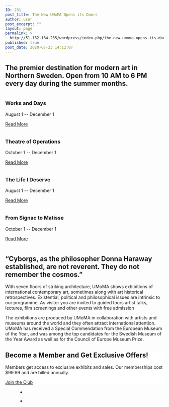 ```yaml
---
ID: 231
post_title: The New UMoMA Opens its Doors
author: user
post_excerpt: ""
layout: page
permalink: >
  http://51.132.134.235/wordpress/index.php/the-new-umoma-opens-its-doors-2/
published: true
post_date: 2020-07-23 14:12:07
---
```

<!-- wp:group {"align":"wide"} --><div class="wp-block-group alignwide"><div class="wp-block-group__inner-container"><!-- wp:heading {"align":"center"} --><h2 class="has-text-align-center">The premier destination for modern art in Northern Sweden. Open from 10 AM to 6 PM every day during the summer months.</h2><!-- /wp:heading --></div></div><!-- /wp:group --><!-- wp:columns {"align":"wide"} --><div class="wp-block-columns alignwide"><!-- wp:column --><div class="wp-block-column"><!-- wp:group --><div class="wp-block-group"><div class="wp-block-group__inner-container"><!-- wp:image {"align":"full","id":37,"sizeSlug":"full"} --><figure class="wp-block-image alignfull size-full"><img src="http://3.250.1.61/wp-content/themes/twentytwenty/assets/images/2020-three-quarters-1.png" alt="" class="wp-image-37"/></figure><!-- /wp:image --><!-- wp:heading {"level":3} --><h3>Works and Days</h3><!-- /wp:heading --><!-- wp:paragraph --><p>August 1 -- December 1</p><!-- /wp:paragraph --><!-- wp:button {"className":"is-style-outline"} --><div class="wp-block-button is-style-outline"><a class="wp-block-button__link" href="https://make.wordpress.org/core/2019/09/27/block-editor-theme-related-updates-in-wordpress-5-3/">Read More</a></div><!-- /wp:button --></div></div><!-- /wp:group --><!-- wp:group --><div class="wp-block-group"><div class="wp-block-group__inner-container"><!-- wp:image {"align":"full","id":37,"sizeSlug":"full"} --><figure class="wp-block-image alignfull size-full"><img src="http://3.250.1.61/wp-content/themes/twentytwenty/assets/images/2020-three-quarters-3.png" alt="" class="wp-image-37"/></figure><!-- /wp:image --><!-- wp:heading {"level":3} --><h3>Theatre of Operations</h3><!-- /wp:heading --><!-- wp:paragraph --><p>October 1 -- December 1</p><!-- /wp:paragraph --><!-- wp:button {"className":"is-style-outline"} --><div class="wp-block-button is-style-outline"><a class="wp-block-button__link" href="https://make.wordpress.org/core/2019/09/27/block-editor-theme-related-updates-in-wordpress-5-3/">Read More</a></div><!-- /wp:button --></div></div><!-- /wp:group --></div><!-- /wp:column --><!-- wp:column --><div class="wp-block-column"><!-- wp:group --><div class="wp-block-group"><div class="wp-block-group__inner-container"><!-- wp:image {"align":"full","id":37,"sizeSlug":"full"} --><figure class="wp-block-image alignfull size-full"><img src="http://3.250.1.61/wp-content/themes/twentytwenty/assets/images/2020-three-quarters-2.png" alt="" class="wp-image-37"/></figure><!-- /wp:image --><!-- wp:heading {"level":3} --><h3>The Life I Deserve</h3><!-- /wp:heading --><!-- wp:paragraph --><p>August 1 -- December 1</p><!-- /wp:paragraph --><!-- wp:button {"className":"is-style-outline"} --><div class="wp-block-button is-style-outline"><a class="wp-block-button__link" href="https://make.wordpress.org/core/2019/09/27/block-editor-theme-related-updates-in-wordpress-5-3/">Read More</a></div><!-- /wp:button --></div></div><!-- /wp:group --><!-- wp:group --><div class="wp-block-group"><div class="wp-block-group__inner-container"><!-- wp:image {"align":"full","id":37,"sizeSlug":"full"} --><figure class="wp-block-image alignfull size-full"><img src="http://3.250.1.61/wp-content/themes/twentytwenty/assets/images/2020-three-quarters-4.png" alt="" class="wp-image-37"/></figure><!-- /wp:image --><!-- wp:heading {"level":3} --><h3>From Signac to Matisse</h3><!-- /wp:heading --><!-- wp:paragraph --><p>October 1 -- December 1</p><!-- /wp:paragraph --><!-- wp:button {"className":"is-style-outline"} --><div class="wp-block-button is-style-outline"><a class="wp-block-button__link" href="https://make.wordpress.org/core/2019/09/27/block-editor-theme-related-updates-in-wordpress-5-3/">Read More</a></div><!-- /wp:button --></div></div><!-- /wp:group --></div><!-- /wp:column --></div><!-- /wp:columns --><!-- wp:image {"align":"full","id":37,"sizeSlug":"full"} --><figure class="wp-block-image alignfull size-full"><img src="http://3.250.1.61/wp-content/themes/twentytwenty/assets/images/2020-landscape-2.png" alt="" class="wp-image-37"/></figure><!-- /wp:image --><!-- wp:group {"align":"wide"} --><div class="wp-block-group alignwide"><div class="wp-block-group__inner-container"><!-- wp:heading {"align":"center","textColor":"accent"} --><h2 class="has-accent-color has-text-align-center">&#8220;Cyborgs, as the philosopher Donna Haraway established, are not reverent. They do not remember the cosmos.&#8221;</h2><!-- /wp:heading --></div></div><!-- /wp:group --><!-- wp:paragraph {"dropCap":true} --><p class="has-drop-cap">With seven floors of striking architecture, UMoMA shows exhibitions of international contemporary art, sometimes along with art historical retrospectives. Existential, political and philosophical issues are intrinsic to our programme. As visitor you are invited to guided tours artist talks, lectures, film screenings and other events with free admission</p><!-- /wp:paragraph --><!-- wp:paragraph --><p>The exhibitions are produced by UMoMA in collaboration with artists and museums around the world and they often attract international attention. UMoMA has received a Special Commendation from the European Museum of the Year, and was among the top candidates for the Swedish Museum of the Year Award as well as for the Council of Europe Museum Prize.</p><!-- /wp:paragraph --><!-- wp:paragraph --><p></p><!-- /wp:paragraph --><!-- wp:group {"customBackgroundColor":"#ffffff","align":"wide"} --><div class="wp-block-group alignwide has-background" style="background-color:#ffffff"><div class="wp-block-group__inner-container"><!-- wp:group --><div class="wp-block-group"><div class="wp-block-group__inner-container"><!-- wp:heading {"align":"center"} --><h2 class="has-text-align-center">Become a Member and Get Exclusive Offers!</h2><!-- /wp:heading --><!-- wp:paragraph {"align":"center"} --><p class="has-text-align-center">Members get access to exclusive exhibits and sales. Our memberships cost $99.99 and are billed annually.</p><!-- /wp:paragraph --><!-- wp:button {"align":"center"} --><div class="wp-block-button aligncenter"><a class="wp-block-button__link" href="https://make.wordpress.org/core/2019/09/27/block-editor-theme-related-updates-in-wordpress-5-3/">Join the Club</a></div><!-- /wp:button --></div></div><!-- /wp:group --></div></div><!-- /wp:group --><!-- wp:gallery {"ids":[39,38],"align":"wide"} --><figure class="wp-block-gallery alignwide columns-2 is-cropped"><ul class="blocks-gallery-grid"><li class="blocks-gallery-item"><figure><img src="http://3.250.1.61/wp-content/themes/twentytwenty/assets/images/2020-square-2.png" alt="" data-id="39" data-full-url="http://3.250.1.61/wp-content/themes/twentytwenty/assets/images/2020-square-2.png" data-link="assets/images/2020-square-2/" class="wp-image-39"/></figure></li><li class="blocks-gallery-item"><figure><img src="http://3.250.1.61/wp-content/themes/twentytwenty/assets/images/2020-square-1.png" alt="" data-id="38" data-full-url="http://3.250.1.61/wp-content/themes/twentytwenty/assets/images/2020-square-1.png" data-link="http://3.250.1.61/wp-content/themes/twentytwenty/assets/images/2020-square-1/" class="wp-image-38"/></figure></li></ul></figure><!-- /wp:gallery -->